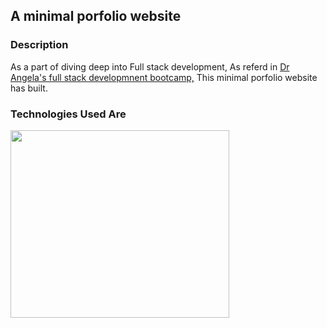 <h2>A minimal porfolio website</h2>
<h3>Description</h3>
<p> As a part of  diving deep into Full stack development, As referd in <a href="https://www.udemy.com/course/the-complete-web-development-bootcamp">  Dr Angela's full stack developmnent bootcamp,</a>  This minimal porfolio website has built.
<h3>Technologies Used Are</h3>
 <img src="https://upload.wikimedia.org/wikipedia/commons/thumb/1/10/CSS3_and_HTML5_logos_and_wordmarks.svg/1187px-CSS3_and_HTML5_logos_and_wordmarks.svg.png?20150111171555" height="300px" width="350px">


